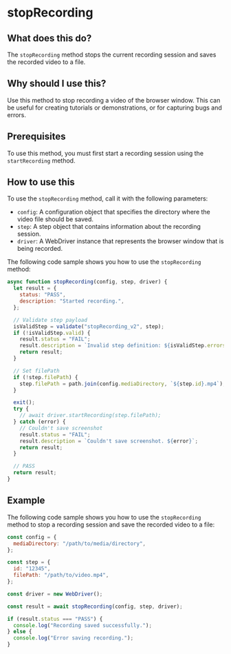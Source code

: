 
  
   # **stopRecording**

## What does this do?

The `stopRecording` method stops the current recording session and saves the recorded video to a file.

## Why should I use this?

Use this method to stop recording a video of the browser window. This can be useful for creating tutorials or demonstrations, or for capturing bugs and errors.

## Prerequisites

To use this method, you must first start a recording session using the `startRecording` method.

## How to use this

To use the `stopRecording` method, call it with the following parameters:

* `config`: A configuration object that specifies the directory where the video file should be saved.
* `step`: A step object that contains information about the recording session.
* `driver`: A WebDriver instance that represents the browser window that is being recorded.

The following code sample shows you how to use the `stopRecording` method:

```javascript
async function stopRecording(config, step, driver) {
  let result = {
    status: "PASS",
    description: "Started recording.",
  };

  // Validate step payload
  isValidStep = validate("stopRecording_v2", step);
  if (!isValidStep.valid) {
    result.status = "FAIL";
    result.description = `Invalid step definition: ${isValidStep.errors}`;
    return result;
  }

  // Set filePath
  if (!step.filePath) {
    step.filePath = path.join(config.mediaDirectory, `${step.id}.mp4`);
  }

  exit();
  try {
    // await driver.startRecording(step.filePath);
  } catch (error) {
    // Couldn't save screenshot
    result.status = "FAIL";
    result.description = `Couldn't save screenshot. ${error}`;
    return result;
  }

  // PASS
  return result;
}
```

## Example

The following code sample shows you how to use the `stopRecording` method to stop a recording session and save the recorded video to a file:

```javascript
const config = {
  mediaDirectory: "/path/to/media/directory",
};

const step = {
  id: "12345",
  filePath: "/path/to/video.mp4",
};

const driver = new WebDriver();

const result = await stopRecording(config, step, driver);

if (result.status === "PASS") {
  console.log("Recording saved successfully.");
} else {
  console.log("Error saving recording.");
}
```
  
  